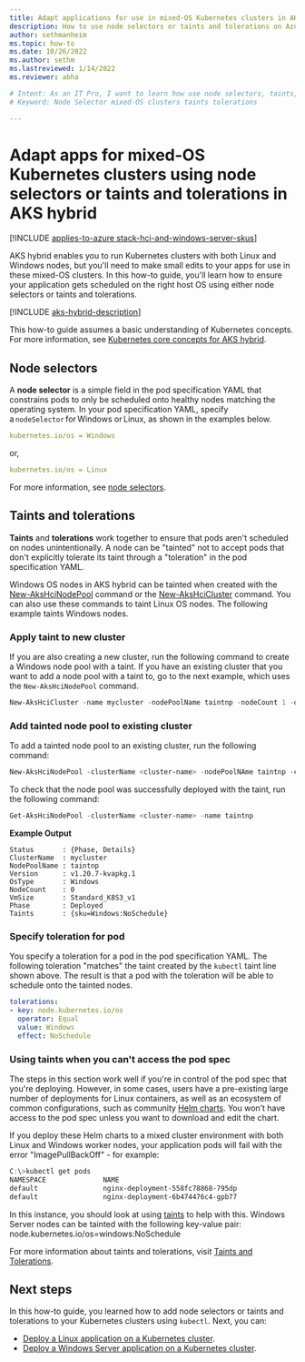 ```yaml
---
title: Adapt applications for use in mixed-OS Kubernetes clusters in AKS hybrid
description: How to use node selectors or taints and tolerations on Azure Kubernetes Service to ensure applications in mixed OS Kubernetes clusters running on AKS hybrid are scheduled on the correct worker node operating system.
author: sethmanheim
ms.topic: how-to
ms.date: 10/26/2022
ms.author: sethm 
ms.lastreviewed: 1/14/2022
ms.reviewer: abha

# Intent: As an IT Pro, I want to learn how use node selectors, taints, and tolerations so I can adapt apps for use on mixed-OS Kubernetes clusters. 
# Keyword: Node Selector mixed-OS clusters taints tolerations

---
```

# Adapt apps for mixed-OS Kubernetes clusters using node selectors or taints and tolerations in AKS hybrid

[!INCLUDE [applies-to-azure stack-hci-and-windows-server-skus](includes/aks-hci-applies-to-skus/aks-hybrid-applies-to-azure-stack-hci-windows-server-sku.md)]

AKS hybrid enables you to run Kubernetes clusters with both Linux and Windows nodes, but you'll need to make small edits to your apps for use in these mixed-OS clusters. In this how-to guide, you'll learn how to ensure your application gets scheduled on the right host OS using either node selectors or taints and tolerations.

[!INCLUDE [aks-hybrid-description](includes/aks-hybrid-description.md)]

This how-to guide assumes a basic understanding of Kubernetes concepts. For more information, see [Kubernetes core concepts for AKS hybrid](kubernetes-concepts.md).

## Node selectors

A **node selector** is a simple field in the pod specification YAML that constrains pods to only be scheduled onto healthy nodes matching the operating system. In your pod specification YAML, specify a `nodeSelector` for Windows or Linux, as shown in the examples below. 

```yaml
kubernetes.io/os = Windows
```
or,

```yaml
kubernetes.io/os = Linux
```

For more information, see [node selectors](https://kubernetes.io/docs/concepts/scheduling-eviction/assign-pod-node/). 

## Taints and tolerations

**Taints** and **tolerations** work together to ensure that pods aren't scheduled on nodes unintentionally. A node can be "tainted" not to accept pods that don't explicitly tolerate its taint through a "toleration" in the pod specification YAML.

Windows OS nodes in AKS hybrid can be tainted when created with the [New-AksHciNodePool](./reference/ps/new-akshcinodepool.md) command or the [New-AksHciCluster](./reference/ps/new-akshcicluster.md) command. You can also use these commands to taint Linux OS nodes. The following example taints Windows nodes.

### Apply taint to new cluster

If you are also creating a new cluster, run the following command to create a Windows node pool with a taint. If you have an existing cluster that you want to add a node pool with a taint to, go to the next example, which uses the `New-AksHciNodePool` command.

```powershell
New-AksHciCluster -name mycluster -nodePoolName taintnp -nodeCount 1 -osType windows -taints sku=Windows:NoSchedule
```

### Add tainted node pool to existing cluster

To add a tainted node pool to an existing cluster, run the following command:

```powershell
New-AksHciNodePool -clusterName <cluster-name> -nodePoolNAme taintnp -count 1 -osType windows -taints sku=Windows:NoSchedule
```

 To check that the node pool was successfully deployed with the taint, run the following command:

```powershell
Get-AksHciNodePool -clusterName <cluster-name> -name taintnp
```

**Example Output**
```Output
Status       : {Phase, Details}
ClusterName  : mycluster
NodePoolName : taintnp
Version      : v1.20.7-kvapkg.1
OsType       : Windows
NodeCount    : 0
VmSize       : Standard_K8S3_v1
Phase        : Deployed
Taints       : {sku=Windows:NoSchedule}
```

### Specify toleration for pod

You specify a toleration for a pod in the pod specification YAML. The following toleration "matches" the taint created by the `kubectl` taint line shown above. The result is that a pod with the toleration will be able to schedule onto the tainted nodes.

```yaml
tolerations:
- key: node.kubernetes.io/os
  operator: Equal
  value: Windows
  effect: NoSchedule
```

### Using taints when you can't access the pod spec

The steps in this section work well if you're in control of the pod spec that you're deploying. However, in some cases, users have a pre-existing large number of deployments for Linux containers, as well as an ecosystem of common configurations, such as community [Helm charts](https://helm.sh/docs/intro/using_helm/#helm-search-finding-charts). You won’t have access to the pod spec unless you want to download and edit the chart.

If you deploy these Helm charts to a mixed cluster environment with both Linux and Windows worker nodes, your application pods will fail with the error "ImagePullBackOff" - for example:

```powershell
C:\>kubectl get pods
NAMESPACE              NAME                                                    READY   STATUS              RESTARTS   AGE
default                nginx-deployment-558fc78868-795dp                       0/1     ImagePullBackOff    0          6m24s
default                nginx-deployment-6b474476c4-gpb77                       0/1     ImagePullBackOff    0          11m
```

In this instance, you should look at using [taints](https://cloud.google.com/kubernetes-engine/docs/how-to/node-taints) to help with this.
Windows Server nodes can be tainted with the following key-value pair: node.kubernetes.io/os=windows:NoSchedule

For more information about taints and tolerations, visit [Taints and Tolerations](https://kubernetes.io/docs/concepts/scheduling-eviction/taint-and-toleration/). 

## Next steps

In this how-to guide, you learned how to add node selectors or taints and tolerations to your Kubernetes clusters using `kubectl`. Next, you can:
- [Deploy a Linux application on a Kubernetes cluster](./deploy-linux-application.md).
- [Deploy a Windows Server application on a Kubernetes cluster](./deploy-windows-application.md).
